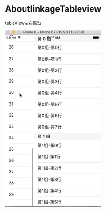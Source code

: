 # AboutlinkageTableview
tableView左右联动


![image](https://github.com/WuZhuoXuan/AboutlinkageTableview/raw/master/1.gif )  

